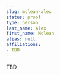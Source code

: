 ```yaml
---
slug: mclean-alex
status: proof
type: person
last_name: Alex
first_name: Mclean
alias: null
affiliations:
- TBD
---
```


TBD

